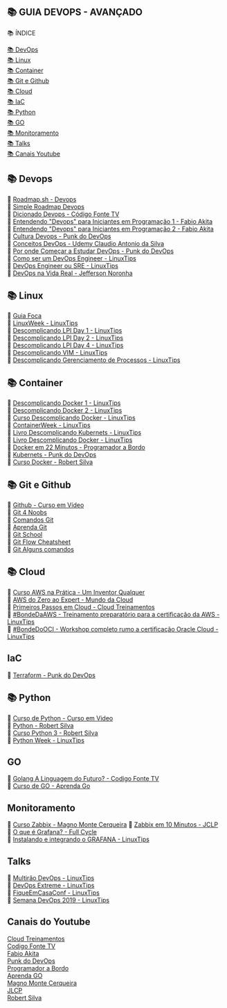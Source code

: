 ## 📚 GUIA DEVOPS - AVANÇADO

📚 ÍNDICE

[📚 DevOps](#-devops) </br>
[📚 Linux](#-linux) </br>
[📚 Container](#-container) </br>
[📚 Git e Github](#-git-e-github) </br>
[📚 Cloud](#-cloud) </br>
[📚 IaC](#-iac) </br>
[📚 Python](#-python) </br>
[📚 GO](#-go) </br>
[📚 Monitoramento](#-go) </br>
[📚 Talks](#-talks) </br>
[📚 Canais Youtube](#-canais-youtube) </br>

## 📚 Devops

🔖 [Roadmap.sh - Devops](http://roadmap.sh/devops) </br>
🔖 [Simple Roadmap Devops](devops_roadmap_simple.jpeg) </br>
🔖 [Dicionado Devops - Código Fonte TV](https://www.youtube.com/watch?v=iwf6kcvxeD4) </br>
🔖 [Entendendo "Devops" para Iniciantes em Programação 1 - Fabio Akita](https://www.youtube.com/watch?v=bwO8EZf0gLI) </br>
🔖 [Entendendo "Devops" para Iniciantes em Programação 2 - Fabio Akita](https://www.youtube.com/watch?v=mcwnQVAn0pw) </br>
🔖 [Cultura Devops - Punk do DevOps](https://www.youtube.com/watch?v=CZf2pvvbHHw&list=PLFfGe1VU0nwReYgbmy6pQDr7Q4t8dVFyT) </br>
🔖 [Conceitos DevOps - Udemy Claudio Antonio da Silva](https://www.udemy.com/course/conceitos-devops/) </br>
🔖 [Por onde Começar a Estudar DevOps - Punk do DevOps](https://www.youtube.com/watch?v=_TivgYYAmnk) </br>
🔖 [Como ser um DevOps Engineer - LinuxTips](https://www.youtube.com/watch?v=Z_GTtWzoHOA) </br>
🔖 [DevOps Engineer ou SRE - LinuxTips](https://www.youtube.com/watch?v=z9XFkKmkDsU) </br>
🔖 [DevOps na Vida Real - Jefferson Noronha](https://www.youtube.com/watch?v=KbvfV01tSig) </br>

## 📚 Linux

🔖 [Guia Foca](https://guiafoca.org/) </br>
🔖 [LinuxWeek - LinuxTips](https://www.youtube.com/watch?v=zGE4UxYndrk&list=PLf-O3X2-mxDnl7LhhjhEgbo2etWKkJ0GV) </br>
🔖 [Descomplicando LPI Day 1 - LinuxTips](https://www.youtube.com/watch?v=QstQd6-3cnY&list=PLf-O3X2-mxDlwFxiS-VZR1kOewf0XjyAW) </br>
🔖 [Descomplicando LPI Day 2 - LinuxTips](https://www.youtube.com/watch?v=68NdygyTJXQ&list=PLf-O3X2-mxDlzNexUj5zS3RT8qMjTfBLL) </br>
🔖 [Descomplicando LPI Day 4 - LinuxTips](https://www.youtube.com/watch?v=ARpruwUhKPA&list=PLf-O3X2-mxDnt-_88srIitr2TEGPs2yaj) </br>
🔖 [Descomplicando VIM - LinuxTips](https://www.youtube.com/watch?v=TxSulvPxqic&list=PLf-O3X2-mxDnp9OpR8ZfbiRdq9CFPN5RE) </br>
🔖 [Descomplicando Gerenciamento de Processos - LinuxTips](https://www.youtube.com/watch?v=-bEVlQv_O-8&list=PLf-O3X2-mxDlx6sRx2WB-xv3Q9YHJ23ZN) </br>


## 📚 Container

🔖 [Descomplicando Docker 1 - LinuxTips](https://www.youtube.com/watch?v=0cDj7citEjE&list=PLf-O3X2-mxDk1MnJsejJwqcrDC5kDtXEb) </br>
🔖 [Descomplicando Docker 2 - LinuxTips](https://www.youtube.com/watch?v=0xxHiOSJVe8&list=PLf-O3X2-mxDkiUH0r_BadgtELJ_qyrFJ_) </br>
🔖 [Curso Descomplicando Docker - LinuxTips](https://www.youtube.com/watch?v=Wm99C_f7Kxw&list=PLf-O3X2-mxDn1VpyU2q3fuI6YYeIWp5rR&index=1) </br>
🔖 [ContainerWeek - LinuxTips](https://www.youtube.com/watch?v=WkM9R9-WQCk&list=PLf-O3X2-mxDkm066fG5B3G1i0IzZoSjH1) </br>
🔖 [Livro Descomplicando Kubernets - LinuxTips](https://github.com/badtuxx/DescomplicandoKubernetes) </br>
🔖 [Livro Descomplicando Docker - LinuxTips](https://github.com/badtuxx/DescomplicandoDocker) </br>
🔖 [Docker em 22 Minutos - Programador a Bordo](https://www.youtube.com/watch?v=Kzcz-EVKBEQ&) </br>
🔖 [Kubernets - Punk do DevOps](https://www.youtube.com/watch?v=AUXUc4BRMTo&list=PLFfGe1VU0nwQqNzNO29lQC6fE2elO1na9) </br>
🔖 [Curso Docker - Robert Silva](https://www.youtube.com/watch?v=c2y_yz9B6_M&list=PLg7nVxv7fa6dxsV1ftKI8FAm4YD6iZuI4) </br>

## 📚 Git e Github

🔖 [Github - Curso em Vídeo](https://www.youtube.com/watch?v=xEKo29OWILE&list=PLHz_AreHm4dm7ZULPAmadvNhH6vk9oNZA) </br>
🔖 [Git 4 Noobs](https://github.com/DanielHe4rt/git4noobs) </br>
🔖 [Comandos Git](https://github.com/theandersonn/comandos-git) </br>
🔖 [Aprenda Git](https://learngitbranching.js.org/) </br>
🔖 [Git School](https://git-school.github.io/visualizing-git/) </br>
🔖 [Git Flow Cheatsheet](https://danielkummer.github.io/git-flow-cheatsheet/) </br>
🔖 [Git Alguns comandos](git-comandos.md)

## 📚 Cloud

🔖 [Curso AWS na Prática - Um Inventor Qualquer](https://www.youtube.com/watch?v=j6yImUbs4OA&list=PLOF5f9_x-OYUaqJar6EKRAonJNSHDFZUm) </br>
🔖 [AWS do Zero ao Expert - Mundo da Cloud](https://www.youtube.com/watch?v=HiBCv9DolxI&list=PLtL97Owd1gkQ0dfqGW8OtJ-155Gs67Ecz) </br>
🔖 [Primeiros Passos em Cloud - Cloud Treinamentos](https://www.youtube.com/watch?v=zaj0IX8dQwA&list=PLwlq4XZ8aTmfHJTNreRyqCmXVWhyF5LHo) </br>
🔖 [#BondeDaAWS - Treinamento preparatório para a certificação da AWS - LinuxTips](https://www.youtube.com/watch?v=VrQVDbgwFDs) </br>
🔖 [#BondeDoOCI - Workshop completo rumo a certificação Oracle Cloud - LinuxTips](https://www.youtube.com/watch?v=jWG3gVf2YWEs) </br>

## IaC

🔖 [Terraform - Punk do DevOps](https://www.youtube.com/watch?v=-mph_Ho57JI&list=PLFfGe1VU0nwQlT5l9dQa-Qgbyawd424Ux) </br>

## 📚 Python

🔖 [Curso de Python - Curso em Video](https://www.youtube.com/watch?v=S9uPNppGsGo&list=PLvE-ZAFRgX8hnECDn1v9HNTI71veL3oW0) </br>
🔖 [Python - Robert Silva](https://www.youtube.com/watch?v=ben1rzCUAd8&list=PLg7nVxv7fa6cuEcIaB540ymKcp_gwWD_L) </br>
🔖 [Curso Python 3 - Robert Silva](https://www.youtube.com/watch?v=md1vkPxwNNE&list=PLg7nVxv7fa6c9kHOFxJEBXnQMHa-_ATzk) </br>
🔖 [Python Week - LinuxTips](https://www.youtube.com/watch?v=NqUC-G_Pu-o&list=PLf-O3X2-mxDlfAv8IOfic1sHArdwrrkgh) </br>

## GO

🔖 [Golang A Linguagem do Futuro? - Codigo Fonte TV ](https://www.youtube.com/watch?v=2kyNEf9IsBQ) </br>
🔖 [Curso de GO - Aprenda Go](https://www.youtube.com/watch?v=WiGU_ZB-u0w&list=PLCKpcjBB_VlBsxJ9IseNxFllf-UFEXOdg) </br>

## Monitoramento

🔖 [Curso Zabbix - Magno Monte Cerqueira](https://www.youtube.com/watch?v=vf5LidtostQ&list=PLCFBm2AvdHoCObUAfon9WL9E1q3C5-UKB)
🔖 [Zabbix em 10 Minutos - JCLP](https://www.youtube.com/watch?v=o_v1v77LlK4&list=PL-csXi6dS2esowsM0v0sOO-teZlSRSKan) </br>
🔖 [O que é Grafana? - Full Cycle](https://www.youtube.com/watch?v=aidRsdabeN0) </br>
🔖 [Instalando e integrando o GRAFANA - LinuxTips](https://www.youtube.com/watch?v=3K_FkcMwzAk) </br>

## Talks

🔖 [Multirão DevOps - LinuxTips](https://github.com/badtuxx/MutiraoDevOps) </br>
🔖 [DevOps Extreme - LinuxTips](https://www.youtube.com/watch?v=KKMdpiP1cSQ&list=PLf-O3X2-mxDmlxnWIGusLo0QeFb7K4wC-) </br>
🔖 [FiqueEmCasaConf - LinuxTips](https://www.youtube.com/watch?v=jke_qf6SgAg&list=PLf-O3X2-mxDmn0ikyO7OF8sPr2GDQeZXk) </br>
🔖 [Semana DevOps 2019 - LinuxTips](https://www.youtube.com/watch?v=aI8FeEhDqoc&list=PLf-O3X2-mxDm9DRnU0mJtyDooW6v31EQB) </br>


## Canais do Youtube

[Cloud Treinamentos](https://www.youtube.com/c/CloudTreinamentos/playlists) </br>
[Codigo Fonte TV](https://www.youtube.com/channel/UCFuIUoyHB12qpYa8Jpxoxow) </br>
[Fabio Akita](https://www.youtube.com/channel/UCib793mnUOhWymCh2VJKplQ) </br>
[Punk do DevOps](https://www.youtube.com/channel/UCyNp3i0UZeTL11CUBs9mZyA) </br>
[Programador a Bordo](https://www.youtube.com/channel/UC5fWvbBnaFAi2hJlHRmg5kw) </br>
[Aprenda GO](https://www.youtube.com/channel/UCxD5EE0H7qOhRr0tIVsOZPQ) </br>
[Magno Monte Cerqueira](https://www.youtube.com/channel/UCkMBaqfemR4Zt3s-QO9W-3A)  </br>
[JLCP](https://www.youtube.com/channel/UCCau0siHygitG1IvgGimjvQ) </br>
[Robert Silva](https://www.youtube.com/c/RobertSilva) </br>